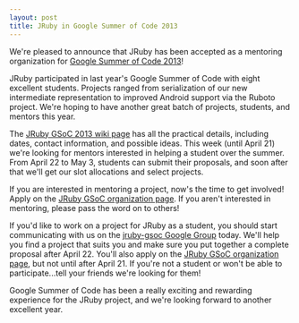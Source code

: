 ```yaml
---
layout: post
title: JRuby in Google Summer of Code 2013
---
```

We're pleased to announce that JRuby has been accepted as a mentoring organization for [Google Summer of Code 2013](http://www.google-melange.com/gsoc/homepage/google/gsoc2013)!

JRuby participated in last year's Google Summer of Code with eight excellent students. Projects ranged from serialization of our new intermediate representation to improved Android support via the Ruboto project. We're hoping to have another great batch of projects, students, and mentors this year.

The [JRuby GSoC 2013 wiki page](https://github.com/jruby/jruby/wiki/Google-Summer-of-Code-2013) has all the practical details, including dates, contact information, and possible ideas. This week (until April 21) we're looking for mentors interested in helping a student over the summer. From April 22 to May 3, students can submit their proposals, and soon after that we'll get our slot allocations and select projects.

If you are interested in mentoring a project, now's the time to get involved! Apply on the [JRuby GSoC organization page](https://google-melange.appspot.com/gsoc/org/google/gsoc2013/jruby). If you aren't interested in mentoring, please pass the word on to others!

If you'd like to work on a project for JRuby as a student, you should start communicating with us on the [jruby-gsoc Google Group](https://groups.google.com/forum/#!forum/jruby-gsoc) today. We'll help you find a project that suits you and make sure you put together a complete proposal after April 22. You'll also apply on the [JRuby GSoC organization page](https://google-melange.appspot.com/gsoc/org/google/gsoc2013/jruby), but not until after April 21. If you're not a student or won't be able to participate...tell your friends we're looking for them!

Google Summer of Code has been a really exciting and rewarding experience for the JRuby project, and we're looking forward to another excellent year.
